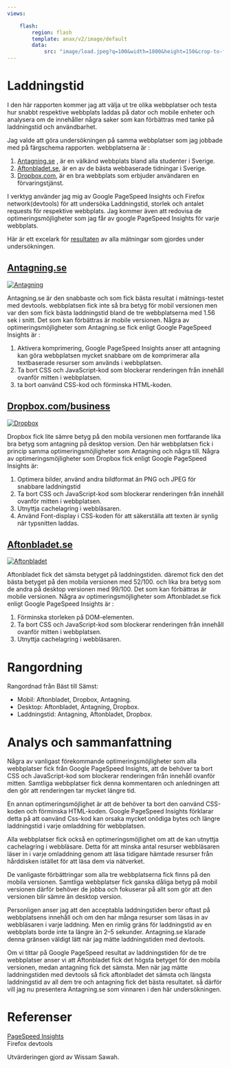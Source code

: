```yaml
---
views:

    flash:
        region: flash
        template: anax/v2/image/default
        data:
            src: "image/load.jpeg?q=100&width=1800&height=150&crop-to-fit&area=0,0,-40,0"
---
```



Laddningstid
=========================

I den här rapporten kommer jag att välja ut tre olika webbplatser och testa hur snabbt respektive webbplats laddas på dator och mobile enheter och analysera om de innehåller några saker som kan förbättras med tanke på laddningstid och användbarhet.


Jag valde att göra undersökningen på samma webbplatser som jag jobbade med på färgschema rapporten. webbplatserna är :

1. <a href= "https://antagning.se">Antagning.se</a>
, är en välkänd webbplats bland alla studenter i Sverige.
2. <a href= "https://aftonbladet.se">Aftonbladet.se</a>, är en av de bästa webbaserade tidningar i Sverige.
3. <a href= "https://www.dropbox.com/business">Dropbox.com</a>, är en bra webbplats som erbjuder användaren en förvaringstjänst.

I verktyg använder jag mig av Google PageSpeed Insights och Firefox network(devtools) för att undersöka Laddningstid, storlek och antalet requests för respektive webbplats. Jag kommer även att redovisa de optimeringsmöjligheter som jag får av google PageSpeed Insights för varje webbplats.

Här är ett excelark för <a href= "https://docs.google.com/spreadsheets/d/1TLqHhUtFPW53D-28IK0hQDLAxEeblty-_USSdLArH2M/edit?usp=sharing">resultaten</a> av alla mätningar som gjordes under undersökningen.

<a href= "https://antagning.se"><h2>Antagning.se</h2></a>

<a href= "../img/antagning.png"><img src="img/antagning.png?w=100" alt="Antagning"/></a>

Antagning.se är den snabbaste och som fick bästa resultat i mätnings-testet med devtools. webbplatsen fick inte så bra betyg för mobil versionen men var den som fick bästa laddningstid bland de tre webbplatserna med 1.56 sek i snitt. Det som kan förbättras är mobile versionen. Några av optimeringsmöjligheter som Antagning.se fick enligt Google PageSpeed Insights är :
<ol>
<li> Aktivera komprimering, Google PageSpeed Insights anser att antagning kan göra webbplatsen mycket snabbare om de komprimerar alla textbaserade resurser som används i webbplatsen. </li>
<li> Ta bort CSS och JavaScript-kod som blockerar renderingen från innehåll  ovanför mitten i webbplatsen. </li>
<li> ta bort oanvänd CSS-kod och förminska HTML-koden.  </li>
</ol>


<a href= "https://dropbox.com/business"><h2>Dropbox.com/business</h2></a>
<a href= "../img/aftonbladet.png"><img src="img/dropbox.png?w=100" alt="Dropbox"/></a>

Dropbox fick lite sämre betyg på den mobila versionen men fortfarande lika bra betyg som antagning på desktop version.
 Den här webbplatsen fick i princip samma optimeringsmöjligheter som Antagning och några till. Några av optimeringsmöjligheter som Dropbox fick enligt Google PageSpeed Insights är:
 <ol>
<li>Optimera bilder, använd andra bildformat än PNG och JPEG för snabbare laddningstid</li>
<li> Ta bort CSS och JavaScript-kod som blockerar renderingen från innehåll  ovanför mitten i webbplatsen. </li>
<li> Utnyttja cachelagring i webbläsaren.</li>
<li> Använd Font-display i CSS-koden för att säkerställa att texten är synlig när typsnitten laddas.</li>
</ol>


<a href= "https://aftonbladet.se"><h2>Aftonbladet.se</h2></a>
<a href= "../img/aftonbladet.png"><img src="img/aftonbladet.png?w=100" alt="Aftonbladet"/></a>

Aftonbladet fick det sämsta betyget på laddningstiden. däremot fick den det bästa betyget på den mobila versionen med 52/100. och lika bra betyg som de andra på desktop versionen med 99/100. Det som kan förbättras är mobile versionen.
Några av optimeringsmöjligheter som Aftonbladet.se fick enligt Google PageSpeed Insights är :
  <ol>
<li>Förminska storleken på DOM-elementen.  </li>
<li> Ta bort CSS och JavaScript-kod som blockerar renderingen från innehåll  ovanför mitten i webbplatsen. </li>
<li> Utnyttja cachelagring i webbläsaren.</li>
</ol>


<h1>Rangordning</h1>

Rangordnad från Bäst till Sämst:  

- Mobil: Aftonbladet, Dropbox, Antagning.
- Desktop: Aftonbladet, Antagning, Dropbox.
- Laddningstid: Antagning, Aftonbladet, Dropbox.

<h1>Analys och sammanfattning</h1>

Några av vanligast förekommande optimeringsmöjligheter som alla webbplatser fick från Google PageSpeed Insights, att de behöver ta bort CSS och JavaScript-kod som blockerar renderingen från innehåll  ovanför mitten. Samtliga webbplatser fick denna kommentaren och anledningen att den gör att renderingen tar mycket längre tid.

En annan optimeringsmöjlighet är att de behöver ta bort den oanvänd CSS-koden och förminska HTML-koden. Google PageSpeed Insights förklarar detta på att oanvänd Css-kod kan orsaka mycket onödiga bytes och längre laddningstid i varje omladdning för webbplatsen.

 Alla webbplatser fick också en optimeringsmöjlighet om att de kan utnyttja cachelagring i webbläsare. Detta för att minska antal resurser  webbläsaren läser in i varje omladdning genom att läsa tidigare hämtade resurser från hårddisken istället för att läsa dem via nätverket.

 De vanligaste förbättringar som alla tre webbplatserna fick finns på den mobila versionen. Samtliga webbplatser fick ganska dåliga betyg på mobil versionen därför behöver de jobba och fokuserar på allt som gör att den versionen blir sämre än desktop version.

 Personligen anser jag att den acceptabla laddningstiden beror oftast på webbplatsens innehåll och om den har många resurser som läsas in av webbläsaren i varje laddning.  Men en rimlig gräns  för laddningstid av en webbplats borde inte ta längre än 2–5 sekunder. Antagning.se klarade denna gränsen väldigt lätt när jag mätte laddningstiden med devtools.

  Om vi tittar på Google PageSpeed resultat av laddningstiden för de tre webbplatser anser vi att Aftonbladet fick det högsta betyget för den mobila versionen, medan antagning fick det sämsta. Men när jag mätte laddningstiden med devtools så fick aftonbladet det sämsta och längsta laddningstid av all dem tre och antagning fick det bästa resultatet. så därför vill jag nu presentera Antagning.se som vinnaren i den här undersökningen.

  <h1>Referenser</h1>

  <a href="https://developers.google.com/speed/pagespeed/insights/">PageSpeed Insights</a>  
  Firefox devtools

  Utvärderingen gjord av Wissam Sawah.
